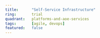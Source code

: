 ```yaml
---
title:      "Self-Service Infrastructure"
ring:       trial
quadrant:   platforms-and-aoe-services
tags:       [agile, devops]
featured:   false
---
```


